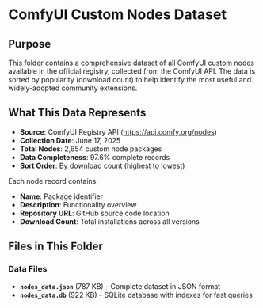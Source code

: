 # ComfyUI Custom Nodes Dataset

## Purpose

This folder contains a comprehensive dataset of all ComfyUI custom nodes available in the official registry, collected from the ComfyUI API. The data is sorted by popularity (download count) to help identify the most useful and widely-adopted community extensions.

## What This Data Represents

- **Source**: ComfyUI Registry API (https://api.comfy.org/nodes)
- **Collection Date**: June 17, 2025
- **Total Nodes**: 2,654 custom node packages
- **Data Completeness**: 97.6% complete records
- **Sort Order**: By download count (highest to lowest)

Each node record contains:
- **Name**: Package identifier
- **Description**: Functionality overview
- **Repository URL**: GitHub source code location
- **Download Count**: Total installations across all versions

## Files in This Folder

### Data Files
- **`nodes_data.json`** (787 KB) - Complete dataset in JSON format
- **`nodes_data.db`** (922 KB) - SQLite database with indexes for fast queries
